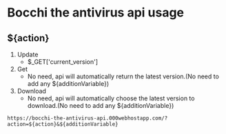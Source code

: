 # Bocchi the antivirus api usage

## ${action}
1. Update
    - $_GET['current_version']
2. Get
    - No need, api will automatically return the latest version.(No need to add any ${additionVariable})
3. Download
    - No need, api will automatically choose the latest version to download.(No need to add any ${additionVariable})

```https://bocchi-the-antivirus-api.000webhostapp.com/?action=${action}&${additionVariable}```
